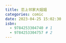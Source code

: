 ```yaml
---
title: 恋上邻家大姐姐
categories: comic
date: 2023-04-25 15:02:30
isbn:
  - 9784253304740 # 1
  - 9784253304757 # 2
---
```

